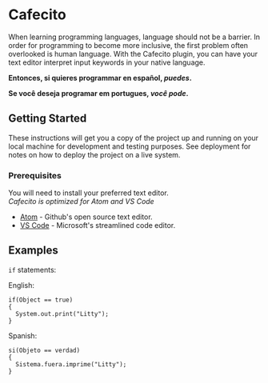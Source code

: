 # Cafecito
When learning programming languages, language should not be a barrier. In order for programming to become more inclusive, the first problem often overlooked is human language. With the Cafecito plugin, you can have your text editor interpret input keywords in your native language.

__Entonces, si quieres programmar en español, _puedes_.__

__Se você deseja programar em portugues, _você pode_.__

## Getting Started
These instructions will get you a copy of the project up and running on your local machine for development and testing purposes. See deployment for notes on how to deploy the project on a live system.


### Prerequisites
You will need to install your preferred text editor.
<br>*Cafecito is optimized for Atom and VS Code*</br>
* [Atom](https://atom.io/) - Github's open source text editor.
* [VS Code](https://code.visualstudio.com/) - Microsoft's streamlined code editor.


## Examples

`if` statements:

English:
```
if(Object == true)
{
  System.out.print("Litty");
}
```
Spanish:
```
si(Objeto == verdad)
{
  Sistema.fuera.imprime("Litty");
}
```
